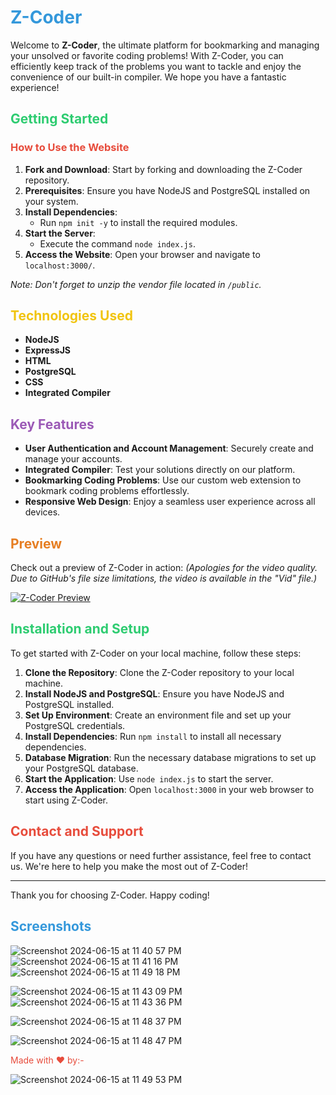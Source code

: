 # <span style="color: #3498db;">Z-Coder</span>

Welcome to **Z-Coder**, the ultimate platform for bookmarking and managing your unsolved or favorite coding problems! With Z-Coder, you can efficiently keep track of the problems you want to tackle and enjoy the convenience of our built-in compiler. We hope you have a fantastic experience!

## <span style="color: #2ecc71;">Getting Started</span>

### <span style="color: #e74c3c;">How to Use the Website</span>

1. **Fork and Download**: Start by forking and downloading the Z-Coder repository.
2. **Prerequisites**: Ensure you have NodeJS and PostgreSQL installed on your system.
3. **Install Dependencies**:
    - Run `npm init -y` to install the required modules.
4. **Start the Server**:
    - Execute the command `node index.js`.
5. **Access the Website**: Open your browser and navigate to `localhost:3000/`.

*Note: Don't forget to unzip the vendor file located in `/public`.*

## <span style="color: #f1c40f;">Technologies Used</span>

- **NodeJS**
- **ExpressJS**
- **HTML**
- **PostgreSQL**
- **CSS**
- **Integrated Compiler**

## <span style="color: #9b59b6;">Key Features</span>

- **User Authentication and Account Management**: Securely create and manage your accounts.
- **Integrated Compiler**: Test your solutions directly on our platform.
- **Bookmarking Coding Problems**: Use our custom web extension to bookmark coding problems effortlessly.
- **Responsive Web Design**: Enjoy a seamless user experience across all devices.

## <span style="color: #e67e22;">Preview</span>

Check out a preview of Z-Coder in action:
*(Apologies for the video quality. Due to GitHub's file size limitations, the video is available in the "Vid" file.)*

[![Z-Coder Preview](https://github.com/adroit-anuj/Z-Coder/assets/134070793/a5c27d15-4e91-477a-9125-c79a98e2227c)](https://github.com/adroit-anuj/Z-Coder/assets/134070793/a5c27d15-4e91-477a-9125-c79a98e2227c)

## <span style="color: #2ecc71;">Installation and Setup</span>

To get started with Z-Coder on your local machine, follow these steps:

1. **Clone the Repository**: Clone the Z-Coder repository to your local machine.
2. **Install NodeJS and PostgreSQL**: Ensure you have NodeJS and PostgreSQL installed.
3. **Set Up Environment**: Create an environment file and set up your PostgreSQL credentials.
4. **Install Dependencies**: Run `npm install` to install all necessary dependencies.
5. **Database Migration**: Run the necessary database migrations to set up your PostgreSQL database.
6. **Start the Application**: Use `node index.js` to start the server.
7. **Access the Application**: Open `localhost:3000` in your web browser to start using Z-Coder.

## <span style="color: #e74c3c;">Contact and Support</span>

If you have any questions or need further assistance, feel free to contact us. We're here to help you make the most out of Z-Coder!

---

Thank you for choosing Z-Coder. Happy coding!

## <span style="color: #3498db;">Screenshots</span>

![Screenshot 2024-06-15 at 11 40 57 PM](https://github.com/adroit-anuj/Z-Coder/assets/134070793/6c17413e-819f-4515-aed2-80a5c5317ffd)
![Screenshot 2024-06-15 at 11 41 16 PM](https://github.com/adroit-anuj/Z-Coder/assets/134070793/c6b2458d-7365-4546-8fe5-e2d5983104de)
![Screenshot 2024-06-15 at 11 49 18 PM](https://github.com/adroit-anuj/Z-Coder/assets/134070793/bf3d427f-3a5b-48b9-8c30-67b3ea7e69f4)

![Screenshot 2024-06-15 at 11 43 09 PM](https://github.com/adroit-anuj/Z-Coder/assets/134070793/5b977f7d-5ca7-4b6d-a9d3-3f6f8fa2c0a0)
![Screenshot 2024-06-15 at 11 43 36 PM](https://github.com/adroit-anuj/Z-Coder/assets/134070793/64396d68-db71-41f2-83a9-f6ee390b231d)

![Screenshot 2024-06-15 at 11 48 37 PM](https://github.com/adroit-anuj/Z-Coder/assets/134070793/ea049c12-e8c9-4c4f-a394-3dc5fdd6a82d)

![Screenshot 2024-06-15 at 11 48 47 PM](https://github.com/adroit-anuj/Z-Coder/assets/134070793/9267c915-cfda-4935-ae5e-4ee4c96f751c)

<span style="color: #e74c3c;">Made with ❤️ by:-</span>

![Screenshot 2024-06-15 at 11 49 53 PM](https://github.com/adroit-anuj/Z-Coder/assets/134070793/9d626106-5327-439b-b950-e007f2cd7b98)
